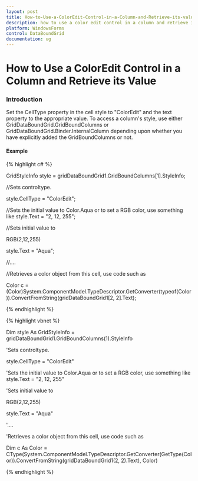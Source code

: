 ```yaml
---
layout: post
title: How-to-Use-a-ColorEdit-Control-in-a-Column-and-Retrieve-its-value | WindowsForms | Syncfusion
description: how to use a color edit control in a column and retrieve its value
platform: WindowsForms
control: DataBoundGrid
documentation: ug
---
```


# How to Use a ColorEdit Control in a Column and Retrieve its Value

### Introduction

Set the CellType property in the cell style to "ColorEdit" and the text property to the appropriate value. To access a column's style, use either GridDataBoundGrid.GridBoundColumns or GridDataBoundGrid.Binder.InternalColumn depending upon whether you have explicitly added the GridBoundColumns or not.

#### Example

{% highlight c# %}



GridStyleInfo style = gridDataBoundGrid1.GridBoundColumns[1].StyleInfo;



//Sets controltype.

style.CellType = "ColorEdit"; 



//Sets the initial value to Color.Aqua or to set a RGB color, use something like style.Text = "2, 12, 255"; 

//Sets initial value to

RGB(2,12,255) 

style.Text = "Aqua";       



//....        

//Retrieves a color object from this cell, use code such as

Color c = (Color)System.ComponentModel.TypeDescriptor.GetConverter(typeof(Color)).ConvertFromString(gridDataBoundGrid1[2, 2].Text);

{% endhighlight %}

{% highlight vbnet %}



Dim style As GridStyleInfo = gridDataBoundGrid1.GridBoundColumns(1).StyleInfo



'Sets controltype.

style.CellType = "ColorEdit" 



'Sets the initial value to Color.Aqua or to set a RGB color, use something like  style.Text = "2, 12, 255"  

'Sets initial value to 

RGB(2,12,255)  

style.Text = "Aqua"      



'....        

'Retrieves a color object from this cell, use code such as

Dim c As Color = CType(System.ComponentModel.TypeDescriptor.GetConverter(GetType(Color)).ConvertFromString(gridDataBoundGrid1(2, 2).Text), Color)

{% endhighlight %}

